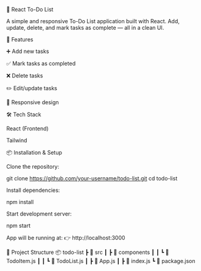 📝 React To-Do List

A simple and responsive To-Do List application built with React.
Add, update, delete, and mark tasks as complete — all in a clean UI.

🚀 Features

➕ Add new tasks

✅ Mark tasks as completed

❌ Delete tasks

✏️ Edit/update tasks

📱 Responsive design

🛠️ Tech Stack

React (Frontend)

Tailwind 

📦 Installation & Setup

Clone the repository:

git clone https://github.com/your-username/todo-list.git
cd todo-list


Install dependencies:

npm install


Start development server:

npm start


App will be running at:
👉 http://localhost:3000

📂 Project Structure
📦 todo-list
 ┣ 📂 src
 ┃ ┣ 📂 components
 ┃ ┃ ┗ 📜 TodoItem.js
 ┃ ┃ ┗ 📜 TodoList.js
 ┃ ┣ 📜 App.js
 ┃ ┣ 📜 index.js
 ┗ 📜 package.json
